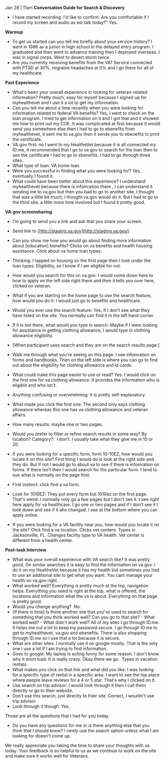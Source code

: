 Jan 28 | 11am
**Conversation Guide for Search & Discovery**

-   I have started recording. I'd like to confirm: Are you comfortable if I record my screen and audio as we talk today?" Yes.

**Warmup**

-   To get us started can you tell me briefly about your service history? I went in 1986 as a junior in high school in the delayed entry program. I graduated and then went to advance training then I deployed overseas. I was in signal corps. Went to desert storm twice.
-   Are you currently receiving benefits from the VA? Service connected with PTSD at 30%, migraine headaches at 0% and I go there for all of my healthcare.

**Past Experience**

-   What's been your overall experience in looking for veteran-related information? Pretty much, easy for myself because I signed up for myhealthevet and I use it a lot to get my information.
-   Can you tell me about a time recently when you were looking for information related to federal VA benefits? Yes, I went to check on the loan program. I tried to get information on it and I got that and it showed me how to print out my COE. It was complicated at first because it would send you somewhere else then I had to go to ebenefits from myhealthevet, it sent me to va.gov then it sends you to ebenefits to print the certificate.
-   VA.gov first: no I went to my HealtheVet because it is all connected my ID.me, it recommended that I go to va.gov to search for the loan then to see the certificate I had to go to ebenefits. I had to go through three sites.
-   What type of loan: VA home loan.
-   Were you successful in finding what you were looking for? Yes, eventually I found it.
-   What could have been better about this experience? I understand myhealthevet because there is infomration there , I can understand it sending me to va,gov but then you had to go to another site. I thought that was a little bit much, I thought va.gov would do it. But I had to go to the third site, a little more time involved but I found it pretty good.

**VA.gov screensharing**

-   I'm going to send you a link and ask that you share your screen.
-   Send link to [http://staging.va.gov](http://staging.va.gov/)
-   Can you show me how you would go about finding more information about [education] benefits? Clicks on va benefits and health housing assistance. Click about va home loan types.
-   Thinking: I tapped on housing on the first page then I look under the loan types. Eligibility, so I know if I am eligible for not.
-   How would you search for this on va.gov: I would come down here to how to apply on the left side right there and then it tells you over here, clicked on veteran.
-   What if you are starting on the home page to use the search feature, how would you do it: I would just go to benefits and healthcare.
-   Would you ever use the search feature: Yes, if I don't see what they have listed on the site. You normally can find it in the left hand corner.
-   If it is not there, what would you type in search: Maybe if I were looking for assistance in getting clothing allowance, I would type in clothing allowance eligibility.
-   [When participant uses search and they are on the search results page:]

-   Walk me through what you're seeing on this page: I see infomration on forms and handbooks. Then on the left side is where you can go to find out about the eligibility for clothing allowance and id cards.
-   What could make this page easier to use or read? Yes. I would click on the first one for va clothing allowance. It provides the information who is eligible and who isn't.
-   Anything confusing or overwhelming: It is pretty self-explanatory.
-   What made you click the first one: The second only says clothing allowance whereas this one has va clothing allowance and veteran affairs.
-   How many results: maybe one or two pages.
-   Would you prefer to filter or refine search results in some way? By location? Category?:  I don't. I usually take what they give me in 10 or 20.

-   If you were looking for a specific form, form 10-10EZ, how would you locate it on this site? First thing I would do is look at the right side and they do. But if not I would go to about va to see if there is infomration on forms. If there isn't then I would search for the particular form. I tend to sue what is normally on the page first.
-   First instinct: click find a va form.
-   Look for 1010EZ: They put every form but 1010ez on the first page. That's weird. I normally only go a few pages but I don't see it. I see right here apply for va healthcare. I go one or two pages and if I don't see it I look down and see if it ahs changed. I see at the bottom where you can apply online.
-   If you were looking for a VA facility near you, how would you locate it on the site? Click find a va location. Clicks vet centers. Types in Jacksonville, FL. Changes facility type to VA health. Vet center is different from a health center.

**Post-task Interview**

-   What was your overall experience with VA search like? It was pretty good. On similar searches it is easy to find the information on va.gov. I do it on my HealtheVet because it has my health but sometimes you had to use an additional site to get what you want. You cant manage your health on va.gov right.
-   What worked well? Everything is pretty much at the top, navigation helps. Everything you need is right at the top, what is offered, the locations and information what the va is about. Everything on that page is pretty good.
-   Would you change anything?  No.
-   [If there is time] Is there another site that you've used to search for something that you think worked well? Can you go to that site? - What worked well? - What didn't work well? All of my sites I go through ID.me. It helps me out a lot to keep my password secure. I go through ID.me to get to myhealthevet, va.gov and ebenefits. There is also shopping through ID.me so I use that a lot because it is secure.
-   What are other sites: I normally use it on google mostly. That is the only one I use a lot if I am trying to find information.
-   Goes to google: My laptop is acting funny for some reason. I don't know why it wont load. It is really crazy. Okay there we go.  Types in vacation rentals.
-   What makes you click on that link and what did you like: I was looking for a specific type of rental in a specific area. I want to see the top place where people leave reviews for a 4 or 5 star. That's why I clicked on it.
-   Use search on trip advisor: I would look through it then I call them directly or go to their website.
-   Don't use this search, just directly to their site: Correct, I wouldn't use trip advisor.
-   Look through it though: Yes.

Those are all the questions that I had for you today.

-   Do you have any questions for me or is there anything else that you think that I should know? I rarely use the search option unless what I am looking for doesn't come up.

We really appreciate you taking the time to share your thoughts with us today. Your feedback is so helpful to us as we continue to work on the site and make sure it works well for Veterans.
